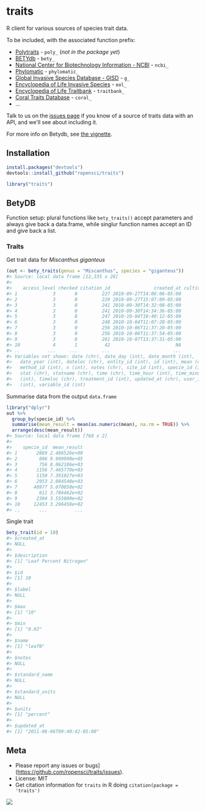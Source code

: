 traits
=======



R client for various sources of species trait data.

To be included, with the associated function prefix:

* [Polytraits](http://polytraits.lifewatchgreece.eu/download-api) - `poly_` (_not in the package yet_)
* [BETYdb](http://www.betydb.org) - `bety_`
* [National Center for Biotechnology Information - NCBI](http://www.ncbi.nlm.nih.gov/) - `ncbi_`
* [Phylomatic](http://phylodiversity.net/phylomatic/) - `phylomatic_`
* [Global Invasive Species Database - GISD](http://www.issg.org/database/welcome/) - `g_`
* [Encyclopedia of Life Invasive Species](link) - `eol_`
* [Encyclopedia of Life Traitbank](link) - `traitbank_`
* [Coral Traits Database](http://coraltraits.org/) - `coral_`
* ...

Talk to us on the [issues page](https://github.com/ropensci/traits/issues) if you know of a source of traits data with an API, and we'll see about including it.

For more info on Betydb, see [the vignette](vignettes/betydb.Rmd).

## Installation


```r
install.packages("devtools")
devtools::install_github("ropensci/traits")
```


```r
library("traits")
```

## BetyDB

Function setup: plural functions like `bety_traits()` accept parameters and always give back a data.frame, while singlur function names accept an ID and give back a list. 

### Traits

Get trait data for _Miscanthus giganteus_


```r
(out <- bety_traits(genus = "Miscanthus", species = "giganteus"))
#> Source: local data frame [12,335 x 28]
#> 
#>    access_level checked citation_id                created_at cultivar_id
#> 1             3       0         227 2010-09-27T14:06:06-05:00          NA
#> 2             3       0         229 2010-09-27T15:07:09-05:00          NA
#> 3             3       0         241 2010-09-30T14:32:08-05:00          NA
#> 4             3       0         241 2010-09-30T14:34:36-05:00          NA
#> 5             3       0         247 2010-10-04T10:40:12-05:00          NA
#> 6             3       0         248 2010-10-04T11:07:28-05:00          NA
#> 7             3       0         256 2010-10-06T11:37:20-05:00          NA
#> 8             3       0         256 2010-10-06T11:37:54-05:00          NA
#> 9             3       0         261 2010-10-07T13:37:31-05:00          NA
#> 10            4       1          42                        NA           3
#> ..          ...     ...         ...                       ...         ...
#> Variables not shown: date (chr), date_day (int), date_month (int),
#>   date_year (int), dateloc (chr), entity_id (int), id (int), mean (chr),
#>   method_id (int), n (int), notes (chr), site_id (int), specie_id (int),
#>   stat (chr), statname (chr), time (chr), time_hour (int), time_minute
#>   (int), timeloc (chr), treatment_id (int), updated_at (chr), user_id
#>   (int), variable_id (int)
```

Summarise data from the output `data.frame`


```r
library("dplyr")
out %>%
  group_by(specie_id) %>%
  summarise(mean_result = mean(as.numeric(mean), na.rm = TRUE)) %>%
  arrange(desc(mean_result))
#> Source: local data frame [768 x 2]
#> 
#>    specie_id  mean_result
#> 1       2869 2.486526e+09
#> 2        896 9.999990e+05
#> 3        756 8.062186e+03
#> 4       1156 7.465770e+03
#> 5       1150 7.391027e+03
#> 6       2953 2.084548e+03
#> 7      40977 5.070850e+02
#> 8        611 3.786462e+02
#> 9       2304 3.555000e+02
#> 10     12453 3.296458e+02
#> ..       ...          ...
```

Single trait


```r
bety_trait(id = 10)
#> $created_at
#> NULL
#> 
#> $description
#> [1] "Leaf Percent Nitrogen"
#> 
#> $id
#> [1] 10
#> 
#> $label
#> NULL
#> 
#> $max
#> [1] "10"
#> 
#> $min
#> [1] "0.02"
#> 
#> $name
#> [1] "leafN"
#> 
#> $notes
#> NULL
#> 
#> $standard_name
#> NULL
#> 
#> $standard_units
#> NULL
#> 
#> $units
#> [1] "percent"
#> 
#> $updated_at
#> [1] "2011-06-06T09:40:42-05:00"
```

## Meta

* Please report any issues or bugs](https://github.com/ropensci/traits/issues).
* License: MIT
* Get citation information for `traits` in R doing `citation(package = 'traits')`

[![](http://ropensci.org/public_images/github_footer.png)](http://ropensci.org)
